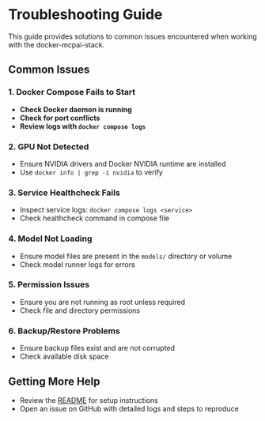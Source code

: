 # Troubleshooting Guide

This guide provides solutions to common issues encountered when working with the docker-mcpai-stack.

## Common Issues

### 1. Docker Compose Fails to Start

- **Check Docker daemon is running**
- **Check for port conflicts**
- **Review logs with `docker compose logs`**

### 2. GPU Not Detected

- Ensure NVIDIA drivers and Docker NVIDIA runtime are installed
- Use `docker info | grep -i nvidia` to verify

### 3. Service Healthcheck Fails

- Inspect service logs: `docker compose logs <service>`
- Check healthcheck command in compose file

### 4. Model Not Loading

- Ensure model files are present in the `models/` directory or volume
- Check model runner logs for errors

### 5. Permission Issues

- Ensure you are not running as root unless required
- Check file and directory permissions

### 6. Backup/Restore Problems

- Ensure backup files exist and are not corrupted
- Check available disk space

## Getting More Help

- Review the [README](../../README.md) for setup instructions
- Open an issue on GitHub with detailed logs and steps to reproduce
